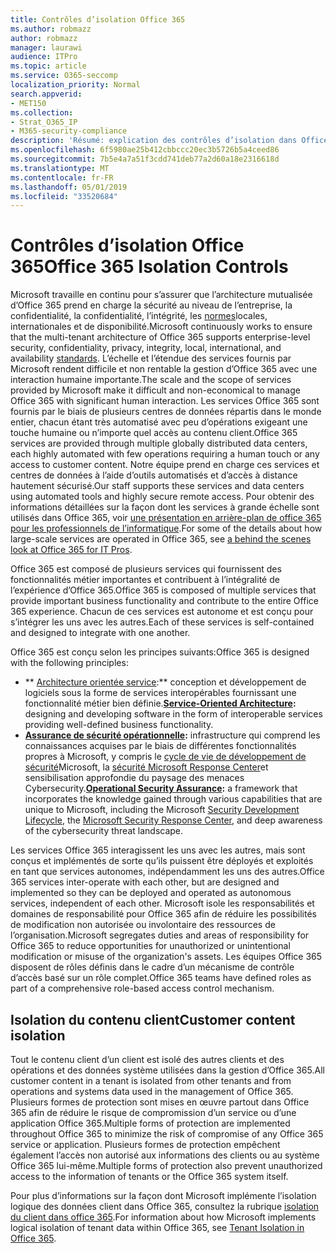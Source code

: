 ```yaml
---
title: Contrôles d’isolation Office 365
ms.author: robmazz
author: robmazz
manager: laurawi
audience: ITPro
ms.topic: article
ms.service: O365-seccomp
localization_priority: Normal
search.appverid:
- MET150
ms.collection:
- Strat_O365_IP
- M365-security-compliance
description: 'Résumé: explication des contrôles d’isolation dans Office 365.'
ms.openlocfilehash: 6f5980ae25b412cbbccc20ec3b5726b5a4ceed86
ms.sourcegitcommit: 7b5e4a7a51f3cdd741deb77a2d60a18e2316618d
ms.translationtype: MT
ms.contentlocale: fr-FR
ms.lasthandoff: 05/01/2019
ms.locfileid: "33520684"
---
```

# <a name="office-365-isolation-controls"></a><span data-ttu-id="4b389-103">Contrôles d’isolation Office 365</span><span class="sxs-lookup"><span data-stu-id="4b389-103">Office 365 Isolation Controls</span></span> 

<span data-ttu-id="4b389-104">Microsoft travaille en continu pour s’assurer que l’architecture mutualisée d’Office 365 prend en charge la sécurité au niveau de l’entreprise, la confidentialité, la confidentialité, l’intégrité, les [normes](https://www.microsoft.com/TrustCenter/Compliance?service=Office#Icons)locales, internationales et de disponibilité.</span><span class="sxs-lookup"><span data-stu-id="4b389-104">Microsoft continuously works to ensure that the multi-tenant architecture of Office 365 supports enterprise-level security, confidentiality, privacy, integrity, local, international, and availability [standards](https://www.microsoft.com/TrustCenter/Compliance?service=Office#Icons).</span></span> <span data-ttu-id="4b389-105">L’échelle et l’étendue des services fournis par Microsoft rendent difficile et non rentable la gestion d’Office 365 avec une interaction humaine importante.</span><span class="sxs-lookup"><span data-stu-id="4b389-105">The scale and the scope of services provided by Microsoft make it difficult and non-economical to manage Office 365 with significant human interaction.</span></span> <span data-ttu-id="4b389-106">Les services Office 365 sont fournis par le biais de plusieurs centres de données répartis dans le monde entier, chacun étant très automatisé avec peu d’opérations exigeant une touche humaine ou n’importe quel accès au contenu client.</span><span class="sxs-lookup"><span data-stu-id="4b389-106">Office 365 services are provided through multiple globally distributed data centers, each highly automated with few operations requiring a human touch or any access to customer content.</span></span> <span data-ttu-id="4b389-107">Notre équipe prend en charge ces services et centres de données à l’aide d’outils automatisés et d’accès à distance hautement sécurisé.</span><span class="sxs-lookup"><span data-stu-id="4b389-107">Our staff supports these services and data centers using automated tools and highly secure remote access.</span></span> <span data-ttu-id="4b389-108">Pour obtenir des informations détaillées sur la façon dont les services à grande échelle sont utilisés dans Office 365, voir [une présentation en arrière-plan de office 365 pour les professionnels de l’informatique](https://channel9.msdn.com/Events/SharePoint-Conference/2014/SPC202).</span><span class="sxs-lookup"><span data-stu-id="4b389-108">For some of the details about how large-scale services are operated in Office 365, see [a behind the scenes look at Office 365 for IT Pros](https://channel9.msdn.com/Events/SharePoint-Conference/2014/SPC202).</span></span>

<span data-ttu-id="4b389-109">Office 365 est composé de plusieurs services qui fournissent des fonctionnalités métier importantes et contribuent à l’intégralité de l’expérience d’Office 365.</span><span class="sxs-lookup"><span data-stu-id="4b389-109">Office 365 is composed of multiple services that provide important business functionality and contribute to the entire Office 365 experience.</span></span> <span data-ttu-id="4b389-110">Chacun de ces services est autonome et est conçu pour s’intégrer les uns avec les autres.</span><span class="sxs-lookup"><span data-stu-id="4b389-110">Each of these services is self-contained and designed to integrate with one another.</span></span>

<span data-ttu-id="4b389-111">Office 365 est conçu selon les principes suivants:</span><span class="sxs-lookup"><span data-stu-id="4b389-111">Office 365 is designed with the following principles:</span></span>

 - <span data-ttu-id="4b389-112">\*\* [Architecture orientée service](https://msdn.microsoft.com/library/aa480021.aspx):\*\* conception et développement de logiciels sous la forme de services interopérables fournissant une fonctionnalité métier bien définie.</span><span class="sxs-lookup"><span data-stu-id="4b389-112">**[Service-Oriented Architecture](https://msdn.microsoft.com/library/aa480021.aspx):** designing and developing software in the form of interoperable services providing well-defined business functionality.</span></span>
 - <span data-ttu-id="4b389-113">**[Assurance de sécurité opérationnelle](http://www.microsoft.com/download/details.aspx?id=40872):** infrastructure qui comprend les connaissances acquises par le biais de différentes fonctionnalités propres à Microsoft, y compris le [cycle de vie de développement de sécurité](https://www.microsoft.com/sdl/default.aspx)Microsoft, la [sécurité Microsoft Response Center](https://technet.microsoft.com/library/dn440717.aspx)et sensibilisation approfondie du paysage des menaces Cybersecurity.</span><span class="sxs-lookup"><span data-stu-id="4b389-113">**[Operational Security Assurance](http://www.microsoft.com/download/details.aspx?id=40872):** a framework that incorporates the knowledge gained through various capabilities that are unique to Microsoft, including the Microsoft [Security Development Lifecycle](https://www.microsoft.com/sdl/default.aspx), the [Microsoft Security Response Center](https://technet.microsoft.com/library/dn440717.aspx), and deep awareness of the cybersecurity threat landscape.</span></span>

<span data-ttu-id="4b389-114">Les services Office 365 interagissent les uns avec les autres, mais sont conçus et implémentés de sorte qu’ils puissent être déployés et exploités en tant que services autonomes, indépendamment les uns des autres.</span><span class="sxs-lookup"><span data-stu-id="4b389-114">Office 365 services inter-operate with each other, but are designed and implemented so they can be deployed and operated as autonomous services, independent of each other.</span></span> <span data-ttu-id="4b389-115">Microsoft isole les responsabilités et domaines de responsabilité pour Office 365 afin de réduire les possibilités de modification non autorisée ou involontaire des ressources de l’organisation.</span><span class="sxs-lookup"><span data-stu-id="4b389-115">Microsoft segregates duties and areas of responsibility for Office 365 to reduce opportunities for unauthorized or unintentional modification or misuse of the organization's assets.</span></span> <span data-ttu-id="4b389-116">Les équipes Office 365 disposent de rôles définis dans le cadre d’un mécanisme de contrôle d’accès basé sur un rôle complet.</span><span class="sxs-lookup"><span data-stu-id="4b389-116">Office 365 teams have defined roles as part of a comprehensive role-based access control mechanism.</span></span>

## <a name="customer-content-isolation"></a><span data-ttu-id="4b389-117">Isolation du contenu client</span><span class="sxs-lookup"><span data-stu-id="4b389-117">Customer content isolation</span></span>

<span data-ttu-id="4b389-118">Tout le contenu client d’un client est isolé des autres clients et des opérations et des données système utilisées dans la gestion d’Office 365.</span><span class="sxs-lookup"><span data-stu-id="4b389-118">All customer content in a tenant is isolated from other tenants and from operations and systems data used in the management of Office 365.</span></span> <span data-ttu-id="4b389-119">Plusieurs formes de protection sont mises en œuvre partout dans Office 365 afin de réduire le risque de compromission d’un service ou d’une application Office 365.</span><span class="sxs-lookup"><span data-stu-id="4b389-119">Multiple forms of protection are implemented throughout Office 365 to minimize the risk of compromise of any Office 365 service or application.</span></span> <span data-ttu-id="4b389-120">Plusieurs formes de protection empêchent également l’accès non autorisé aux informations des clients ou au système Office 365 lui-même.</span><span class="sxs-lookup"><span data-stu-id="4b389-120">Multiple forms of protection also prevent unauthorized access to the information of tenants or the Office 365 system itself.</span></span>

<span data-ttu-id="4b389-121">Pour plus d’informations sur la façon dont Microsoft implémente l’isolation logique des données client dans Office 365, consultez la rubrique [isolation du client dans office 365](office-365-tenant-isolation-overview.md).</span><span class="sxs-lookup"><span data-stu-id="4b389-121">For information about how Microsoft implements logical isolation of tenant data within Office 365, see [Tenant Isolation in Office 365](office-365-tenant-isolation-overview.md).</span></span>

